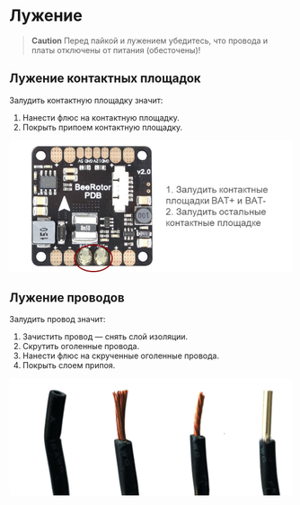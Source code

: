# Лужение

> **Caution** Перед пайкой и лужением убедитесь, что провода и платы отключены от питания (обесточены)!

## Лужение контактных площадок

Залудить контактную площадку значит:

1. Нанести флюс на контактную площадку.
2. Покрыть припоем контактную площадку.

![Лужение площадок](../assets/zapPDBtest.jpg)

## Лужение проводов

Залудить провод значит:

1. Зачистить провод — снять слой изоляции.
2. Скрутить оголенные провода.
3. Нанести флюс на скрученные оголенные провода.
4. Покрыть слоем припоя.

![Лужение проводов](../assets/zap.jpg)
